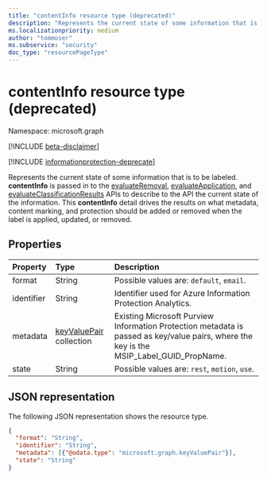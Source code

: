 ```yaml
---
title: "contentInfo resource type (deprecated)"
description: "Represents the current state of some information that is to be labeled. Deprecated."
ms.localizationpriority: medium
author: "tommoser"
ms.subservice: "security"
doc_type: "resourcePageType"
---
```


# contentInfo resource type (deprecated)

Namespace: microsoft.graph

[!INCLUDE [beta-disclaimer](../../includes/beta-disclaimer.md)]

[!INCLUDE [informationprotection-deprecate](../../includes/informationprotection-deprecate.md)]

Represents the current state of some information that is to be labeled. **contentInfo** is passed in to the [evaluateRemoval](../api/informationprotectionlabel-evaluateRemoval.md), [evaluateApplication](../api/informationprotectionlabel-evaluateApplication.md), and [evaluateClassificationResults](../api/informationprotectionlabel-evaluateClassificationResults.md) APIs to describe to the API the current state of the information. This **contentInfo** detail drives the results on what metadata, content marking, and protection should be added or removed when the label is applied, updated, or removed. 

## Properties

| Property   | Type                                       | Description                                                                                                                     |
| :--------- | :----------------------------------------- | :------------------------------------------------------------------------------------------------------------------------------ |
| format     | String                                     | Possible values are: `default`, `email`.                                                                                        |
| identifier | String                                     | Identifier used for Azure Information Protection Analytics.                                                                     |
| metadata   | [keyValuePair](keyvaluepair.md) collection | Existing Microsoft Purview Information Protection metadata is passed as key/value pairs, where the key is the MSIP_Label_GUID_PropName. |
| state      | String                                     | Possible values are: `rest`, `motion`, `use`.                                                                                   |

## JSON representation

The following JSON representation shows the resource type.

<!-- {
  "blockType": "resource",
  "optionalProperties": [

  ],
  "@odata.type": "microsoft.graph.contentInfo",
  "baseType": null
}-->

```json
{
  "format": "String",
  "identifier": "String",
  "metadata": [{"@odata.type": "microsoft.graph.keyValuePair"}],
  "state": "String"
}
```

<!-- uuid: 16cd6b66-4b1a-43a1-adaf-3a886856ed98
2019-02-04 14:57:30 UTC -->
<!-- {
  "type": "#page.annotation",
  "description": "contentInfo resource",
  "keywords": "",
  "section": "documentation",
  "tocPath": ""
}-->

